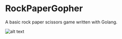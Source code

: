 # RockPaperGopher
A basic rock paper scissors game written with Golang.

![alt text](https://preview.redd.it/on9oz6vro5641.png?width=960&crop=smart&auto=webp&s=b6877450898c04ed8703c00015649085f11978b2)
